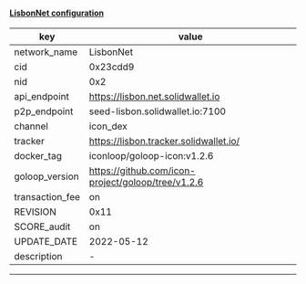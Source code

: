 #### [LisbonNet configuration](https://networkinfo.solidwallet.io/node_info/LisbonNet/default_configure.yml)
|key|value|
|---|---|
|network_name|LisbonNet|
|cid|0x23cdd9|
|nid|0x2|
|api_endpoint|https://lisbon.net.solidwallet.io|
|p2p_endpoint|seed-lisbon.solidwallet.io:7100|
|channel|icon_dex|
|tracker|https://lisbon.tracker.solidwallet.io/|
|docker_tag|iconloop/goloop-icon:v1.2.6|
|goloop_version|https://github.com/icon-project/goloop/tree/v1.2.6|
|transaction_fee|on|
|REVISION|0x11|
|SCORE_audit|on|
|UPDATE_DATE|2022-05-12|
|description|-|
---
